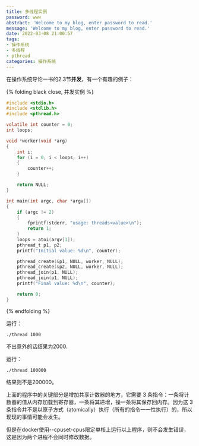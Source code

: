 ```yaml
---
title: 多线程实例
password: www
abstract: 'Welcome to my blog, enter password to read.'
message: 'Welcome to my blog, enter password to read.'
date: 2022-03-08 21:00:57
tags:
- 操作系统
- 多线程
- pthread
categories: 操作系统
---
```


在操作系统导论一书的2.3节**并发**，有一个有趣的例子：

{% folding black close, 并发实例 %}
```c {.line-numbers}
#include <stdio.h>
#include <stdlib.h>
#include <pthread.h>

volatile int counter = 0;
int loops;

void *worker(void *arg)
{
	int i;
	for (i = 0; i < loops; i++)
	{
		counter++;
	}

	return NULL;
}

int main(int argc, char *argv[])
{
	if (argc != 2)
	{
		fprintf(stderr, "usage: threads<value>\n");
		return 1;
	}
	loops = atoi(argv[1]);
	pthread_t p1, p2;
	printf("Initial value: %d\n", counter);

	pthread_create(&p1, NULL, worker, NULL);
	pthread_create(&p2, NULL, worker, NULL);
	pthread_join(p1, NULL);
	pthread_join(p1, NULL);
	printf("Final value: %d\n", counter);

	return 0;
}
```
{% endfolding %}

运行：
```shell
./thread 1000
```

不出意外的话结果为2000.

运行：
```shell
./thread 100000
```

结果则不是200000。

上面的程序中的关键部分是增加共享计数器的地方，它需要 3 条指令：一条将计数器的值从内存加载到寄存器，一条将其递增，操一条将其保存回内存。因为这 3 条指令并不是以原子方式（atomically）执行（所有的指令一一性执行）的，所以现现的事情可能会发生。

但是在docker使用--cpuset-cpus限定单核上运行以上程序，则不会发生错误，这是因为两个进程不会同时修改数据。